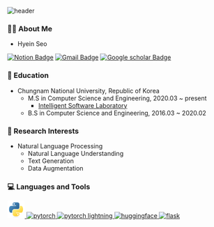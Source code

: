 <div align=left>

![header](https://capsule-render.vercel.app/api?type=waving&color=timeGradient&height=300&section=header&text=hyenee%20&fontSize=90&animation=fadeIn&fontAlignY=38&&descAlignY=51&descAlign=62) 
  
### :ok_woman: About Me
- Hyein Seo

<div align=left>
  
[![Notion Badge](https://img.shields.io/badge/-Resume-000000?style=flat-square&logo=Notion&logoColor=white)](https://hyenee.notion.site/Hyein-Seo-058dc530ae1543d0bde4594a539628c4)
[![Gmail Badge](https://img.shields.io/badge/-Gmail-d14836?style=flat-square&logo=Gmail&logoColor=white&link=mailto:hyenee97@gmail.com)](mailto:hyenee97@gmail.com)
[![Google scholar Badge](https://img.shields.io/badge/-Scholar-%234285F4?style=falt-square&logo=Google%20scholar&logoColor=white&link=https://scholar.google.com/citations?hl=en&user=Mh3vtlEAAAAJ/)](https://scholar.google.co.kr/citations?hl=ko&user=_RnSGKIAAAAJ)

</div>

### :school: Education
- Chungnam National University, Republic of Korea
  - M.S in Computer Science and Engineering, 2020.03 ~ present
    - [Intelligent Software Laboratory](http://isoft.cnu.ac.kr/)
  - B.S in Computer Science and Engineering, 2016.03 ~ 2020.02

### :purple_heart: Research Interests
- Natural Language Processing
  - Natural Language Understanding
  - Text Generation
  - Data Augmentation


### :computer: Languages and Tools
  
<p align="left"> 
<a href="https://www.python.org" target="_blank"> <img src="https://raw.githubusercontent.com/devicons/devicon/master/icons/python/python-original.svg" alt="python" width="40" height="40"/> </a> 
<a href="https://pytorch.org/" target="_blank"> <img src="https://www.vectorlogo.zone/logos/pytorch/pytorch-icon.svg" alt="pytorch" width="40" height="40"/> </a> 
<a href="https://www.pytorchlightning.ai/" target="_blank"> <img src="https://raw.githubusercontent.com/PyTorchLightning/pytorch-lightning/c99e2fe0d2bf713f35054eaa0d521ee7f6030786/docs/source/_static/images/icon.svg" alt="pytorch lightning" width="40" height="40"/> </a>
<a href="https://huggingface.co/" target="_blank"> <img src="https://huggingface.co/landing/assets/transformers-docs/huggingface_logo.svg" alt="huggingface" width="40" height="40"/> </a>
<a href="https://flask.palletsprojects.com/" target="_blank"> <img src="https://www.vectorlogo.zone/logos/pocoo_flask/pocoo_flask-icon.svg" alt="flask" width="40" height="40"/> </a>
</p>
  

<!--
<p><img align="center" src="https://github-readme-stats.vercel.app/api/top-langs?username=hyenee&show_icons=true&locale=en&layout=compact" alt="hyenee" /></p>
-->
